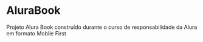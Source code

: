 # AluraBook
Projeto Alura Book construído durante o curso de responsabilidade da Alura em formato Mobile First

